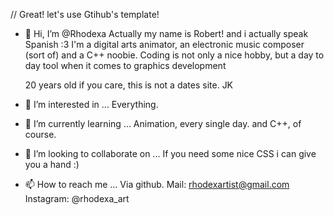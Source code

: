 // Great! let's use Gtihub's template!

- 👋 Hi, I’m @Rhodexa
  Actually my name is Robert! and i actually speak Spanish :3
  I'm a digital arts animator, an electronic music composer (sort of) and a C++ noobie.
  Coding is not only a nice hobby, but a day to day tool when it comes to graphics development
  
  20 years old if you care, this is not a dates site. JK 
  
- 👀 I’m interested in ...
  Everything.
  
- 🌱 I’m currently learning ...
  Animation, every single day.
  and C++, of course.
  
- 💞️ I’m looking to collaborate on ...
  If you need some nice CSS i can give you a hand :)
  
- 📫 How to reach me ...
  Via github.
  Mail: rhodexartist@gmail.com
  Instagram: @rhodexa_art
